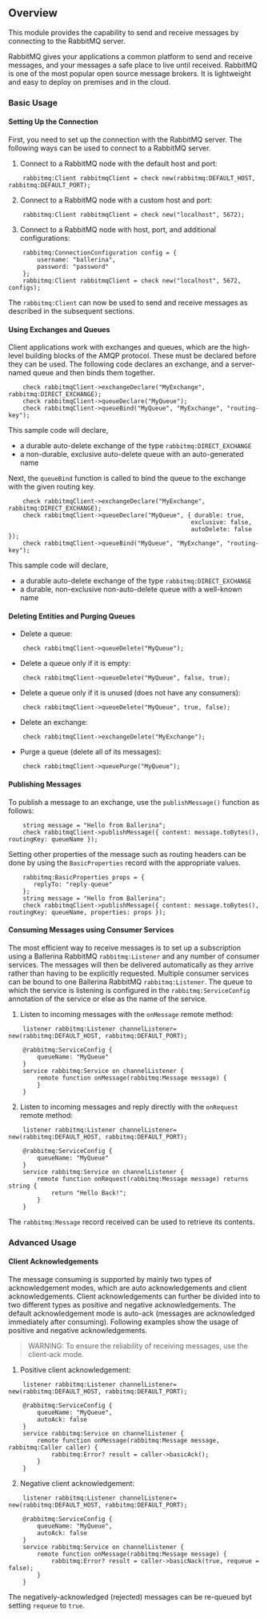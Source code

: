 ## Overview

This module provides the capability to send and receive messages by connecting to the RabbitMQ server.

RabbitMQ gives your applications a common platform to send and receive messages, and your messages a safe place to live until received. RabbitMQ is one of the most popular open source message brokers. It is lightweight and easy to deploy on premises and in the cloud.

### Basic Usage

#### Setting Up the Connection

First, you need to set up the connection with the RabbitMQ server. The following ways can be used to connect to a
RabbitMQ server.

1. Connect to a RabbitMQ node with the default host and port:
```ballerina
    rabbitmq:Client rabbitmqClient = check new(rabbitmq:DEFAULT_HOST, rabbitmq:DEFAULT_PORT);
```

2. Connect to a RabbitMQ node with a custom host and port:
```ballerina
    rabbitmq:Client rabbitmqClient = check new("localhost", 5672);
```

3. Connect to a RabbitMQ node with host, port, and additional configurations:
```ballerina
    rabbitmq:ConnectionConfiguration config = {
        username: "ballerina",
        password: "password"
    };
    rabbitmq:Client rabbitmqClient = check new("localhost", 5672, configs);
```

The `rabbitmq:Client` can now be used to send and receive messages as described in the subsequent sections.

#### Using Exchanges and Queues

Client applications work with exchanges and queues, which are the high-level building blocks of the AMQP protocol. These must be declared before they can be used. The following code declares an exchange, and a server-named queue and then binds them together.

```ballerina
    check rabbitmqClient->exchangeDeclare("MyExchange", rabbitmq:DIRECT_EXCHANGE);
    check rabbitmqClient->queueDeclare("MyQueue");
    check rabbitmqClient->queueBind("MyQueue", "MyExchange", "routing-key");
```

This sample code will declare,
- a durable auto-delete exchange of the type `rabbitmq:DIRECT_EXCHANGE`
- a non-durable, exclusive auto-delete queue with an auto-generated name

Next, the `queueBind` function is called to bind the queue to the exchange with the given routing key.

```ballerina
    check rabbitmqClient->exchangeDeclare("MyExchange", rabbitmq:DIRECT_EXCHANGE);
    check rabbitmqClient->queueDeclare("MyQueue", { durable: true,
                                                   exclusive: false,
                                                   autoDelete: false });
    check rabbitmqClient->queueBind("MyQueue", "MyExchange", "routing-key");
```

This sample code will declare,
- a durable auto-delete exchange of the type `rabbitmq:DIRECT_EXCHANGE`
- a durable, non-exclusive non-auto-delete queue with a well-known name

#### Deleting Entities and Purging Queues

- Delete a queue:
```ballerina
    check rabbitmqClient->queueDelete("MyQueue");
```
- Delete a queue only if it is empty:
```ballerina
    check rabbitmqClient->queueDelete("MyQueue", false, true);
```
- Delete a queue only if it is unused (does not have any consumers):
```ballerina
    check rabbitmqClient->queueDelete("MyQueue", true, false);
```
- Delete an exchange:
```ballerina
    check rabbitmqClient->exchangeDelete("MyExchange");
```
- Purge a queue (delete all of its messages):
```ballerina
    check rabbitmqClient->queuePurge("MyQueue");
```

#### Publishing Messages

To publish a message to an exchange, use the `publishMessage()` function as follows:

```ballerina
    string message = "Hello from Ballerina";
    check rabbitmqClient->publishMessage({ content: message.toBytes(), routingKey: queueName });
``` 
Setting other properties of the message such as routing headers can be done by using the `BasicProperties` record with the appropriate values.

```ballerina
    rabbitmq:BasicProperties props = {
       replyTo: "reply-queue"  
    };
    string message = "Hello from Ballerina";
    check rabbitmqClient->publishMessage({ content: message.toBytes(), routingKey: queueName, properties: props });
```

#### Consuming Messages using Consumer Services

The most efficient way to receive messages is to set up a subscription using a Ballerina RabbitMQ `rabbitmq:Listener` and any number of consumer services. The messages will then be delivered automatically as they arrive rather than having to be explicitly requested. Multiple consumer services can be bound to one Ballerina RabbitMQ `rabbitmq:Listener`. The queue to which the service is listening is configured in the `rabbitmq:ServiceConfig` annotation of the service or else as the name of the service.

1. Listen to incoming messages with the `onMessage` remote method:

```ballerina
    listener rabbitmq:Listener channelListener= new(rabbitmq:DEFAULT_HOST, rabbitmq:DEFAULT_PORT);
    
    @rabbitmq:ServiceConfig {
        queueName: "MyQueue"
    }
    service rabbitmq:Service on channelListener {
        remote function onMessage(rabbitmq:Message message) {
        }
    }
```

2. Listen to incoming messages and reply directly with the `onRequest` remote method:

```ballerina
    listener rabbitmq:Listener channelListener= new(rabbitmq:DEFAULT_HOST, rabbitmq:DEFAULT_PORT);
    
    @rabbitmq:ServiceConfig {
        queueName: "MyQueue"
    }
    service rabbitmq:Service on channelListener {
        remote function onRequest(rabbitmq:Message message) returns string {
            return "Hello Back!";
        }
    }
```

The `rabbitmq:Message` record received can be used to retrieve its contents.

### Advanced Usage

#### Client Acknowledgements

The message consuming is supported by mainly two types of acknowledgement modes, which are auto acknowledgements and client acknowledgements.
Client acknowledgements can further be divided into to two different types as positive and negative acknowledgements.
The default acknowledgement mode is auto-ack (messages are acknowledged immediately after consuming). Following examples show the usage of positive and negative acknowledgements.
> WARNING: To ensure the reliability of receiving messages, use the client-ack mode.

1. Positive client acknowledgement:
```ballerina
    listener rabbitmq:Listener channelListener= new(rabbitmq:DEFAULT_HOST, rabbitmq:DEFAULT_PORT);
    
    @rabbitmq:ServiceConfig {
        queueName: "MyQueue",
        autoAck: false
    }
    service rabbitmq:Service on channelListener {
        remote function onMessage(rabbitmq:Message message, rabbitmq:Caller caller) {
            rabbitmq:Error? result = caller->basicAck();
        }
    }
```

2. Negative client acknowledgement:
```ballerina
    listener rabbitmq:Listener channelListener= new(rabbitmq:DEFAULT_HOST, rabbitmq:DEFAULT_PORT);
    
    @rabbitmq:ServiceConfig {
        queueName: "MyQueue",
        autoAck: false
    }
    service rabbitmq:Service on channelListener {
        remote function onMessage(rabbitmq:Message message) {
            rabbitmq:Error? result = caller->basicNack(true, requeue = false);
        }
    }
```

The negatively-acknowledged (rejected) messages can be re-queued byt setting `requeue` to `true`.

